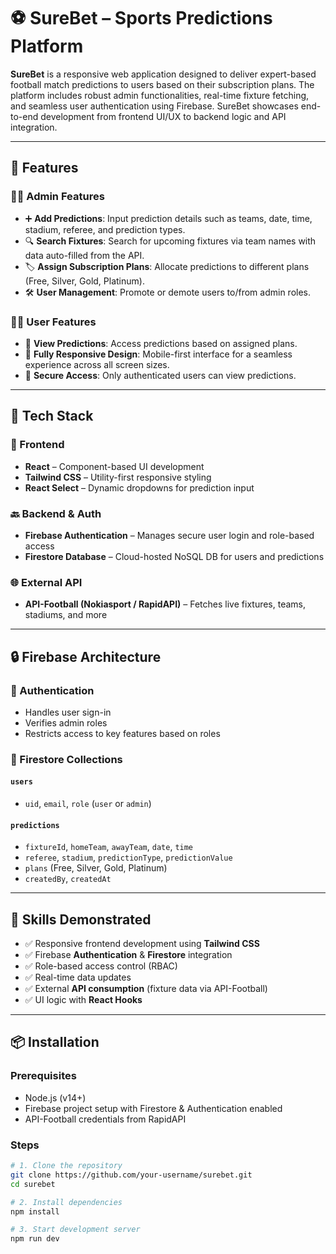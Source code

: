 # ⚽ SureBet – Sports Predictions Platform

**SureBet** is a responsive web application designed to deliver expert-based football match predictions to users based on their subscription plans. The platform includes robust admin functionalities, real-time fixture fetching, and seamless user authentication using Firebase. SureBet showcases end-to-end development from frontend UI/UX to backend logic and API integration.

---

## 🚀 Features

### 👨‍💼 Admin Features
- ➕ **Add Predictions**: Input prediction details such as teams, date, time, stadium, referee, and prediction types.
- 🔍 **Search Fixtures**: Search for upcoming fixtures via team names with data auto-filled from the API.
- 🏷️ **Assign Subscription Plans**: Allocate predictions to different plans (Free, Silver, Gold, Platinum).
- 🛠️ **User Management**: Promote or demote users to/from admin roles.

### 🙋‍♂️ User Features
- 📅 **View Predictions**: Access predictions based on assigned plans.
- 📱 **Fully Responsive Design**: Mobile-first interface for a seamless experience across all screen sizes.
- 🔐 **Secure Access**: Only authenticated users can view predictions.

---

## 🧰 Tech Stack

### 🎨 Frontend
- **React** – Component-based UI development
- **Tailwind CSS** – Utility-first responsive styling
- **React Select** – Dynamic dropdowns for prediction input

### 🔙 Backend & Auth
- **Firebase Authentication** – Manages secure user login and role-based access
- **Firestore Database** – Cloud-hosted NoSQL DB for users and predictions

### 🌐 External API
- **API-Football (Nokiasport / RapidAPI)** – Fetches live fixtures, teams, stadiums, and more

---

## 🔒 Firebase Architecture

### 🔐 Authentication
- Handles user sign-in
- Verifies admin roles
- Restricts access to key features based on roles

### 📁 Firestore Collections

#### `users`
- `uid`, `email`, `role` (`user` or `admin`)

#### `predictions`
- `fixtureId`, `homeTeam`, `awayTeam`, `date`, `time`
- `referee`, `stadium`, `predictionType`, `predictionValue`
- `plans` (Free, Silver, Gold, Platinum)
- `createdBy`, `createdAt`

---

## 🧪 Skills Demonstrated

- ✅ Responsive frontend development using **Tailwind CSS**
- ✅ Firebase **Authentication** & **Firestore** integration
- ✅ Role-based access control (RBAC)
- ✅ Real-time data updates
- ✅ External **API consumption** (fixture data via API-Football)
- ✅ UI logic with **React Hooks**

---

## 📦 Installation

### Prerequisites
- Node.js (v14+)
- Firebase project setup with Firestore & Authentication enabled
- API-Football credentials from RapidAPI

### Steps

```bash
# 1. Clone the repository
git clone https://github.com/your-username/surebet.git
cd surebet

# 2. Install dependencies
npm install

# 3. Start development server
npm run dev
